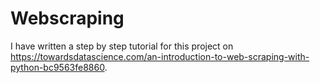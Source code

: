 # Webscraping

I have written a step by step tutorial for this project on https://towardsdatascience.com/an-introduction-to-web-scraping-with-python-bc9563fe8860. 
